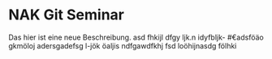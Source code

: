 # NAK Git Seminar

Das hier ist eine neue Beschreibung.
asd fhkijl dfgy ljk.n idyfbljk- 
#€adsföäo gkmöloj adersgadefsg l-jök
öaljis ndfgawdfkhj fsd loöhijnasdg fölhki
